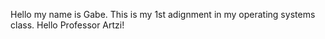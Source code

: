 Hello my name is Gabe. This is my 1st adignment in my operating systems class. Hello Professor Artzi!
